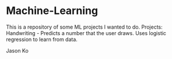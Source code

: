 # Machine-Learning

This is a repository of some ML projects I wanted to do.
Projects:
Handwriting - Predicts a number that the user draws. Uses logistic regression to learn from data.

Jason Ko
